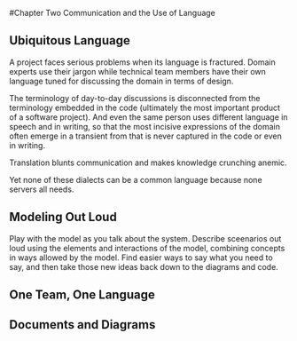 #Chapter Two Communication and the Use of Language

## Ubiquitous Language

A project faces serious problems when its language is fractured. Domain experts use their jargon while technical team members have their own language tuned
for discussing the domain in terms of design.

The terminology of day-to-day discussions is disconnected from the terminology embedded in the code (ultimately the most important product of a software 
project). And even the same person uses different language in speech and in writing, so that the most incisive expressions of the domain often emerge in a
transient from that is never captured in the code or even in writing.

Translation blunts communication and makes knowledge crunching anemic.

Yet none of these dialects can be a common language because none servers all needs.

## Modeling Out Loud

Play with the model as you talk about the system. Describe sceenarios out loud using the elements and interactions of the model, combining concepts in ways
allowed by the model. Find easier ways to say what you need to say, and then take those new ideas back down to the diagrams and code.

## One Team, One Language

## Documents and Diagrams
